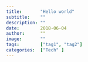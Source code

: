 ```yaml
---
title:       "Hello world"
subtitle:    ""
description: ""
date:        2018-06-04
author:      ""
image:       ""
tags:        ["tag1", "tag2"]
categories:  ["Tech" ]
---
```

